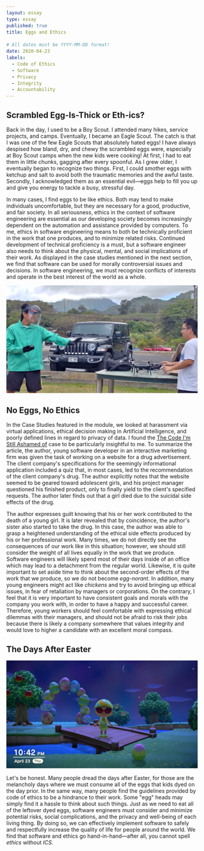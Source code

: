 ```yaml
---
layout: essay
type: essay
published: true
title: Eggs and Ethics

# All dates must be YYYY-MM-DD format!
date: 2020-04-23
labels:
  - Code of Ethics
  - Software
  - Privacy
  - Integrity
  - Accountability
---
```


## Scrambled Egg-Is-Thick or Eth-ics?
Back in the day, I used to be a Boy Scout. I attended many hikes, service projects, and camps. Eventually, I became an Eagle Scout. The catch is that I was one of the few Eagle Scouts that absolutely hated eggs! I have always despised how bland, dry, and chewy the scrambled eggs were, especially at Boy Scout camps when the new kids were cooking! At first, I had to eat them in little chunks, gagging after every spoonful. As I grew older, I eventually began to recognize two things. First, I could smother eggs with ketchup and salt to avoid both the traumatic memories and the awful taste. Secondly, I acknowledged them as an essential evil—eggs help to fill you up and give you energy to tackle a busy, stressful day.

In many cases, I find eggs to be like ethics. Both may tend to make individuals uncomfortable, but they are necessary for a good, productive, and fair society. In all seriousness, ethics in the context of software engineering are essential as our developing society becomes increasingly dependent on the automation and assistance provided by computers. To me, ethics in software engineering means to both be technically proficient in the work that one produces, and to minimize related risks. Continued development of technical proficiency is a must, but a software engineer also needs to think about the physical, mental, and social implications of their work. As displayed in the case studies mentioned in the next section, we find that software can be used for morally controversial issues and decisions. In software engineering, we must recognize conflicts of interests and operate in the best interest of the world as a whole.

<img class="ui large centered rounded image" src="../images/ethics/ethics-droneSafety-cropped.jpg">

## No Eggs, No Ethics
In the Case Studies featured in the module, we looked at harassment via virtual applications, ethical decision making in Artificial Intelligence, and poorly defined lines in regard to privacy of data. I found the [The Code I'm Still Ashamed of](https://medium.freecodecamp.com/the-code-im-still-ashamed-of-e4c021dff55e#.tsjl7lkxy) case to be particularly insightful to me. To summarize the article, the author, young software developer in an interactive marketing firm was given the task of working on a website for a drug advertisement. The client company's specifications for the seemingly informational application included a quiz that, in most cases, led to the recommendation of the client company's drug. The author explicitly notes that the website seemed to be geared toward adolescent girls, and his project manager questioned his finished product, only to finally yield to the client's specified requests. The author later finds out that a girl died due to the suicidal side effects of the drug.

The author expresses guilt knowing that his or her work contributed to the death of a young girl. It is later revealed that by coincidence, the author's sister also started to take the drug. In this case, the author was able to grasp a heightened understanding of the ethical side effects produced by his or her professional work. Many times, we do not directly see the consequences of our work like in this situation; however, we should still consider the weight of all lives equally in the work that we produce. Software engineers will likely spend most of their days inside of an office which may lead to a detachment from the regular world. Likewise, it is quite important to set aside time to think about the second-order effects of the work that we produce, so we do not become *egg-norant*. In addition, many young engineers might act like *chickens* and try to avoid bringing up ethical issues, in fear of retaliation by managers or corporations. On the contrary, I feel that it is very important to have consistent goals and morals with the company you work with, in order to have a happy and successful career. Therefore, young workers should feel comfortable with expressing ethical dilemmas with their managers, and should not be afraid to risk their jobs because there is likely a company somewhere that values integrity and would love to higher a candidate with an excellent moral compass.

## The Days After Easter

<img class="ui large centered rounded image" src="../images/ethics/ethics-animalXing.jpg">

Let's be honest. Many people dread the days after Easter, for those are the melancholy days where we must consume all of the eggs that kids dyed on the day prior. In the same way, many people find the guidelines provided by code of ethics to be a hindrance to their work. Some "egg" heads may simply find it a hassle to think about such things. Just as we need to eat all of the leftover dyed eggs, software engineers must consider and minimize potential risks, social complications, and the privacy and well-being of each living thing. By doing so, we can effectively implement software to safely and respectfully increase the quality of life for people around the world. We find that software and ethics go hand-in-hand—after all, you cannot spell *ethics* without *ICS*.
